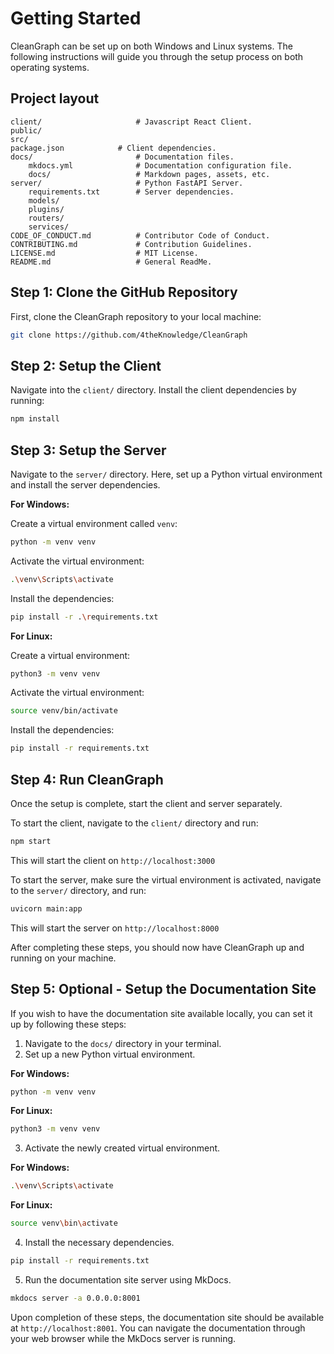 # Getting Started

CleanGraph can be set up on both Windows and Linux systems. The following instructions will guide you through the setup process on both operating systems.

## Project layout

    client/                     # Javascript React Client.
    public/
    src/
    package.json            # Client dependencies.
    docs/                       # Documentation files.
        mkdocs.yml              # Documentation configuration file.
        docs/                   # Markdown pages, assets, etc.
    server/                     # Python FastAPI Server.
        requirements.txt        # Server dependencies.
        models/
        plugins/
        routers/
        services/
    CODE_OF_CONDUCT.md          # Contributor Code of Conduct.
    CONTRIBUTING.md             # Contribution Guidelines.
    LICENSE.md                  # MIT License.
    README.md                   # General ReadMe.

## Step 1: Clone the GitHub Repository

First, clone the CleanGraph repository to your local machine:

```bash
git clone https://github.com/4theKnowledge/CleanGraph
```

## Step 2: Setup the Client

Navigate into the `client/` directory. Install the client dependencies by running:

```bash
npm install
```

## Step 3: Setup the Server

Navigate to the `server/` directory. Here, set up a Python virtual environment and install the server dependencies.

**For Windows:**

Create a virtual environment called `venv`:

```bash
python -m venv venv
```

Activate the virtual environment:

```bash
.\venv\Scripts\activate
```

Install the dependencies:

```bash
pip install -r .\requirements.txt
```

**For Linux:**

Create a virtual environment:

```bash
python3 -m venv venv
```

Activate the virtual environment:

```bash
source venv/bin/activate
```

Install the dependencies:

```bash
pip install -r requirements.txt
```

## Step 4: Run CleanGraph

Once the setup is complete, start the client and server separately.

To start the client, navigate to the `client/` directory and run:

```bash
npm start
```

This will start the client on `http://localhost:3000`

To start the server, make sure the virtual environment is activated, navigate to the `server/` directory, and run:

```bash
uvicorn main:app
```

This will start the server on `http://localhost:8000`

After completing these steps, you should now have CleanGraph up and running on your machine.

## Step 5: Optional - Setup the Documentation Site

If you wish to have the documentation site available locally, you can set it up by following these steps:

1. Navigate to the `docs/` directory in your terminal.
2. Set up a new Python virtual environment.

**For Windows:**

```bash
python -m venv venv

```

**For Linux:**

```bash
python3 -m venv venv
```

3. Activate the newly created virtual environment.

**For Windows:**

```bash
.\venv\Scripts\activate
```

**For Linux:**

```bash
source venv\bin\activate
```

4. Install the necessary dependencies.

```bash
pip install -r requirements.txt
```

5. Run the documentation site server using MkDocs.

```bash
mkdocs server -a 0.0.0.0:8001
```

Upon completion of these steps, the documentation site should be available at `http://localhost:8001`. You can navigate the documentation through your web browser while the MkDocs server is running.
